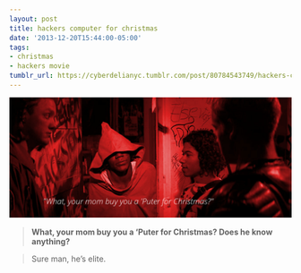 ```yaml
---
layout: post
title: hackers computer for christmas
date: '2013-12-20T15:44:00-05:00'
tags:
- christmas
- hackers movie
tumblr_url: https://cyberdelianyc.tumblr.com/post/80784543749/hackers-computer-for-christmas
---
```

 ![](/images/tumblr_n31wefIvew1tqzrm7o1_1280.jpg)  

> **What, your mom buy you a ‘Puter for Christmas? Does he know anything?**

> Sure man, he’s elite.
